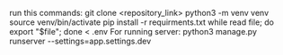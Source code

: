 run this commands:
git clone <repository_link>
python3 -m venv venv
source venv/bin/activate
pip install -r requirments.txt
while read file; do
    export "$file";
    done < .env
For running server:
python3 manage.py runserver --settings=app.settings.dev
